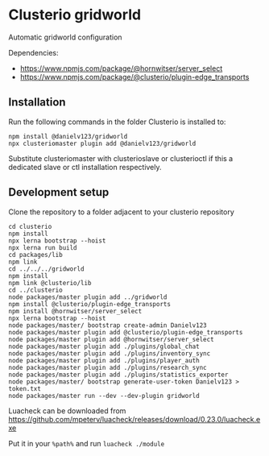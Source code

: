 # Clusterio gridworld

Automatic gridworld configuration

Dependencies:

* https://www.npmjs.com/package/@hornwitser/server_select
* https://www.npmjs.com/package/@clusterio/plugin-edge_transports

## Installation

Run the following commands in the folder Clusterio is installed to:

    npm install @danielv123/gridworld
    npx clusteriomaster plugin add @danielv123/gridworld

Substitute clusteriomaster with clusterioslave or clusterioctl if this a dedicated slave or ctl installation respectively.

## Development setup

Clone the repository to a folder adjacent to your clusterio repository

    cd clusterio
    npm install
    npx lerna bootstrap --hoist
    npx lerna run build
    cd packages/lib
    npm link
    cd ../../../gridworld
    npm install
    npm link @clusterio/lib
    cd ../clusterio
    node packages/master plugin add ../gridworld
    npm install @clusterio/plugin-edge_transports
    npm install @hornwitser/server_select
    npx lerna bootstrap --hoist
    node packages/master/ bootstrap create-admin Danielv123
    node packages/master plugin add @clusterio/plugin-edge_transports
    node packages/master plugin add @hornwitser/server_select
    node packages/master plugin add ./plugins/global_chat
    node packages/master plugin add ./plugins/inventory_sync
    node packages/master plugin add ./plugins/player_auth
    node packages/master plugin add ./plugins/research_sync
    node packages/master plugin add ./plugins/statistics_exporter
    node packages/master/ bootstrap generate-user-token Danielv123 > token.txt
    node packages/master run --dev --dev-plugin gridworld

Luacheck can be downloaded from https://github.com/mpeterv/luacheck/releases/download/0.23.0/luacheck.exe

Put it in your `%path%` and run `luacheck ./module`
